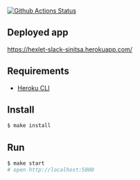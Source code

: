 [![Github Actions Status](https://github.com/hexlet-components/projects-frontend-l4-server/workflows/Node%20CI/badge.svg)](https://github.com/hexlet-components/projects-frontend-l4-server/actions)

## Deployed app
<https://hexlet-slack-sinitsa.herokuapp.com/>

## Requirements

* [Heroku CLI](https://devcenter.heroku.com/articles/heroku-cli)

## Install

```sh
$ make install
```

## Run

```sh
$ make start
# open http://localhost:5000
```
